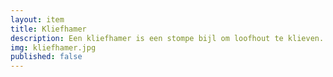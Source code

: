 ```yaml
--- 
layout: item
title: Kliefhamer
description: Een kliefhamer is een stompe bijl om loofhout te klieven. De hamerkant wordt gebruikt om op vel- en kliefwiggen te slaan.
img: kliefhamer.jpg
published: false
---
```

